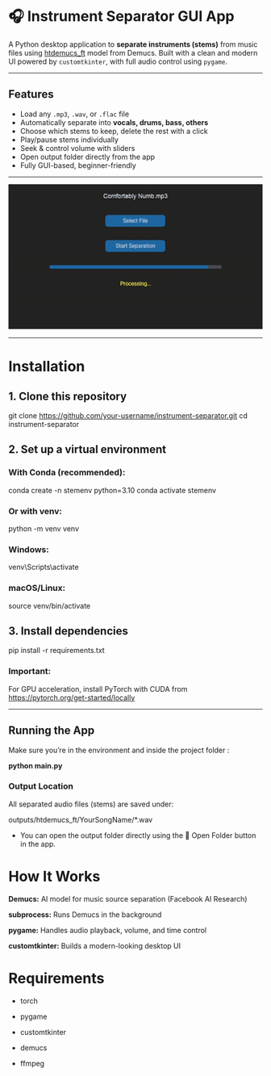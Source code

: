 # 🎧 Instrument Separator GUI App

A Python desktop application to **separate instruments (stems)** from music files using [htdemucs_ft](https://github.com/facebookresearch/demucs) model from Demucs. 
Built with a clean and modern UI powered by `customtkinter`, with full audio control using `pygame`.

---

## Features

- Load any `.mp3`, `.wav`, or `.flac` file
- Automatically separate into **vocals, drums, bass, others**
- Choose which stems to keep, delete the rest with a click
- Play/pause stems individually
- Seek & control volume with sliders
- Open output folder directly from the app
- Fully GUI-based, beginner-friendly

---


![App Demo](assets/demo.gif)

---

# Installation

## 1. Clone this repository

git clone https://github.com/your-username/instrument-separator.git
cd instrument-separator

## 2. Set up a virtual environment

### With Conda (recommended):

conda create -n stemenv python=3.10
conda activate stemenv

### Or with venv:

python -m venv venv

### Windows:
venv\Scripts\activate
### macOS/Linux:
source venv/bin/activate

## 3. Install dependencies

pip install -r requirements.txt

### Important:
For GPU acceleration, install PyTorch with CUDA from https://pytorch.org/get-started/locally

---

## Running the App
Make sure you’re in the environment and inside the project folder : 

**python main.py**

### Output Location
All separated audio files (stems) are saved under:

outputs/htdemucs_ft/YourSongName/*.wav

- You can open the output folder directly using the 📁 Open Folder button in the app.

# How It Works
**Demucs:** AI model for music source separation (Facebook AI Research)

**subprocess:** Runs Demucs in the background

**pygame:** Handles audio playback, volume, and time control

**customtkinter:** Builds a modern-looking desktop UI

# Requirements

- torch
  
- pygame
  
- customtkinter
  
- demucs

- ffmpeg 
